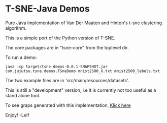 T-SNE-Java Demos
================


Pure Java implementation of Van Der Maaten and Hinton's t-sne clustering algorithm.

This is a simple port of the Python version of T-SNE.

The core packages are in "tsne-core" from the toplevel dir. 
	
To run a demo:

	java -cp target/tsne-demos-0.0.1-SNAPSHOT.jar com.jujutsu.tsne.demos.TSneDemo mnist2500_X.txt mnist2500_labels.txt
	
The two example files are in 'src/main/resources/datasets'.

This is still a "development" version, i.e it is currently not too useful as a stand alone tool.

To see graps generated with this implementation, [Klick here](http://lejon.github.io/TSneJava/)

Enjoy!
-Leif
  
